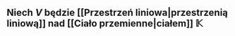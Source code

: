 ## Niech $V$ będzie [[Przestrzeń liniowa|przestrzenią liniową]] nad [[Ciało przemienne|ciałem]] $\mathbb{K}$